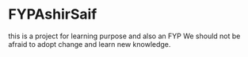 # FYPAshirSaif
this is a project for learning purpose and also an FYP 
We should not be afraid to adopt change and learn new knowledge.
